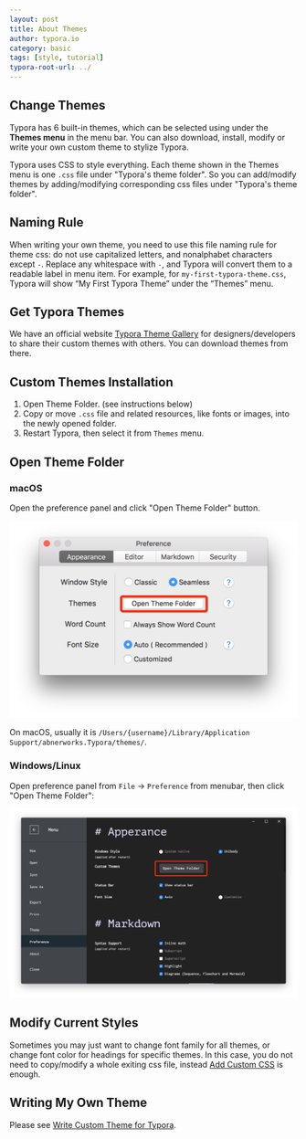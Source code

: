 ```yaml
---
layout: post
title: About Themes
author: typora.io
category: basic
tags: [style, tutorial]
typora-root-url: ../
---
```


## Change Themes

Typora has 6 built-in themes, which can be selected using under the **Themes menu** in the menu bar. You can also download, install, modify or write your own custom theme to stylize Typora.

Typora uses CSS to style everything. Each theme shown in the Themes menu is one `.css` file under "Typora's theme folder". So you can add/modify themes by adding/modifying corresponding css files under "Typora's theme folder".

## Naming Rule

When writing your own theme, you need to use this file naming rule for theme css: do not use capitalized letters, and nonalphabet characters except `-`. Replace any whitespace with `-`, and Typora will convert them to a readable label in menu item. For example, for `my-first-typora-theme.css`, Typora will show “My First Typora Theme” under the “Themes” menu.

## Get Typora Themes

We have an official website [Typora Theme Gallery](http://theme.typora.io) for designers/developers to share their custom themes with others. You can download themes from there.

## Custom Themes Installation

1. Open Theme Folder. (see instructions below)
2. Copy or move `.css` file and related resources, like fonts or images, into the newly opened folder.
3. Restart Typora, then select it from `Themes` menu.

## Open Theme Folder

### macOS

Open the preference panel and click "Open Theme Folder" button.

![typora-preference-mac](/media/about-themes/Snip20160921_1.png)

On macOS, usually it is `/Users/{username}/Library/Application Support/abnerworks.Typora/themes/`.

### Windows/Linux

Open preference panel from `File` → `Preference` from menubar, then click "Open Theme Folder":

![typora-preference-electron](/media/about-themes/Snip20160921_2.png)

## Modify Current Styles

Sometimes you may just want to change font family for all themes, or change font color for headings for specific themes. In this case, you do not need to copy/modify a whole exiting css file, instead [Add Custom CSS](/Add-Custom-CSS/) is enough.

## Writing My Own Theme

Please see [Write Custom Theme for Typora](http://theme.typora.io/doc/Write-Custom-Theme/).
